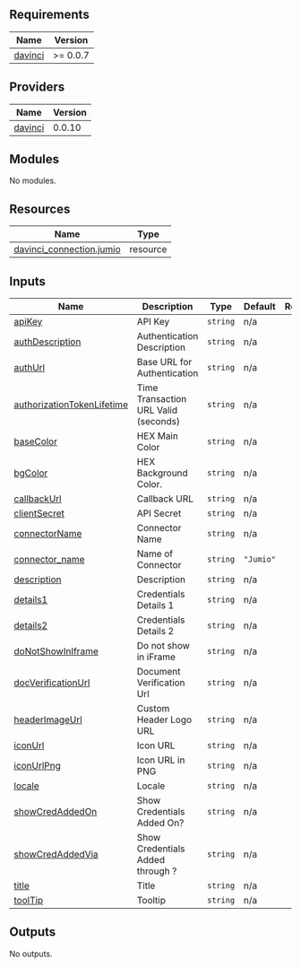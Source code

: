<!-- BEGIN_TF_DOCS -->
## Requirements

| Name | Version |
|------|---------|
| <a name="requirement_davinci"></a> [davinci](#requirement\_davinci) | >= 0.0.7 |

## Providers

| Name | Version |
|------|---------|
| <a name="provider_davinci"></a> [davinci](#provider\_davinci) | 0.0.10 |

## Modules

No modules.

## Resources

| Name | Type |
|------|------|
| [davinci_connection.jumio](https://registry.terraform.io/providers/samir-gandhi/davinci/latest/docs/resources/connection) | resource |

## Inputs

| Name | Description | Type | Default | Required |
|------|-------------|------|---------|:--------:|
| <a name="input_apiKey"></a> [apiKey](#input\_apiKey) | API Key | `string` | n/a | yes |
| <a name="input_authDescription"></a> [authDescription](#input\_authDescription) | Authentication Description | `string` | n/a | yes |
| <a name="input_authUrl"></a> [authUrl](#input\_authUrl) | Base URL for Authentication | `string` | n/a | yes |
| <a name="input_authorizationTokenLifetime"></a> [authorizationTokenLifetime](#input\_authorizationTokenLifetime) | Time Transaction URL Valid (seconds) | `string` | n/a | yes |
| <a name="input_baseColor"></a> [baseColor](#input\_baseColor) | HEX Main Color | `string` | n/a | yes |
| <a name="input_bgColor"></a> [bgColor](#input\_bgColor) | HEX Background Color. | `string` | n/a | yes |
| <a name="input_callbackUrl"></a> [callbackUrl](#input\_callbackUrl) | Callback URL | `string` | n/a | yes |
| <a name="input_clientSecret"></a> [clientSecret](#input\_clientSecret) | API Secret | `string` | n/a | yes |
| <a name="input_connectorName"></a> [connectorName](#input\_connectorName) | Connector Name | `string` | n/a | yes |
| <a name="input_connector_name"></a> [connector\_name](#input\_connector\_name) | Name of Connector | `string` | `"Jumio"` | no |
| <a name="input_description"></a> [description](#input\_description) | Description | `string` | n/a | yes |
| <a name="input_details1"></a> [details1](#input\_details1) | Credentials Details 1 | `string` | n/a | yes |
| <a name="input_details2"></a> [details2](#input\_details2) | Credentials Details 2 | `string` | n/a | yes |
| <a name="input_doNotShowInIframe"></a> [doNotShowInIframe](#input\_doNotShowInIframe) | Do not show in iFrame | `string` | n/a | yes |
| <a name="input_docVerificationUrl"></a> [docVerificationUrl](#input\_docVerificationUrl) | Document Verification Url | `string` | n/a | yes |
| <a name="input_headerImageUrl"></a> [headerImageUrl](#input\_headerImageUrl) | Custom Header Logo URL | `string` | n/a | yes |
| <a name="input_iconUrl"></a> [iconUrl](#input\_iconUrl) | Icon URL | `string` | n/a | yes |
| <a name="input_iconUrlPng"></a> [iconUrlPng](#input\_iconUrlPng) | Icon URL in PNG | `string` | n/a | yes |
| <a name="input_locale"></a> [locale](#input\_locale) | Locale | `string` | n/a | yes |
| <a name="input_showCredAddedOn"></a> [showCredAddedOn](#input\_showCredAddedOn) | Show Credentials Added On? | `string` | n/a | yes |
| <a name="input_showCredAddedVia"></a> [showCredAddedVia](#input\_showCredAddedVia) | Show Credentials Added through ? | `string` | n/a | yes |
| <a name="input_title"></a> [title](#input\_title) | Title | `string` | n/a | yes |
| <a name="input_toolTip"></a> [toolTip](#input\_toolTip) | Tooltip | `string` | n/a | yes |

## Outputs

No outputs.
<!-- END_TF_DOCS -->